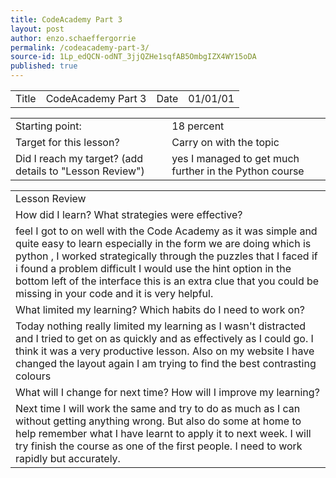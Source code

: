 ```yaml
---
title: CodeAcademy Part 3
layout: post
author: enzo.schaeffergorrie
permalink: /codeacademy-part-3/
source-id: 1Lp_edQCN-odNT_3jjQZHe1sqfAB5OmbgIZX4WY15oDA
published: true
---
```

<table>
  <tr>
    <td>Title</td>
    <td>CodeAcademy Part 3</td>
    <td>Date</td>
    <td>01/01/01</td>
  </tr>
</table>


<table>
  <tr>
    <td>Starting point:</td>
    <td>18 percent</td>
  </tr>
  <tr>
    <td>Target for this lesson?</td>
    <td>Carry on with the topic</td>
  </tr>
  <tr>
    <td>Did I reach my target? 
(add details to "Lesson Review")</td>
    <td> yes I managed to get much further in the Python course</td>
  </tr>
</table>


<table>
  <tr>
    <td>Lesson Review</td>
  </tr>
  <tr>
    <td>How did I learn? What strategies were effective? </td>
  </tr>
  <tr>
    <td> feel I got to on well with the Code Academy as it was simple and quite easy to learn especially in the form we are doing which is python , I worked strategically through the puzzles that I faced if i found a problem difficult I would use the hint option in the bottom left of the interface this is an extra clue that you could be missing in your code and it is very helpful.</td>
  </tr>
  <tr>
    <td>What limited my learning? Which habits do I need to work on? </td>
  </tr>
  <tr>
    <td>Today nothing really limited my learning as I wasn't distracted and I tried to get on as quickly and as effectively as I could go. I think it was a very productive lesson. Also on my website I have changed the layout again I am trying to find the best contrasting colours</td>
  </tr>
  <tr>
    <td>What will I change for next time? How will I improve my learning?</td>
  </tr>
  <tr>
    <td>Next time I will work the same and try to do as much as I can without getting anything wrong. But also do some at home to help remember what I have learnt to apply it to next week. I will try finish the course as one of the first people. I need to work rapidly but accurately.  </td>
  </tr>
</table>


